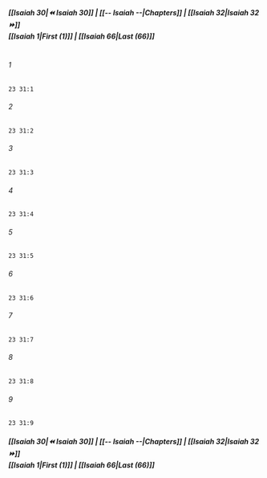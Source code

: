 
##### **[[Isaiah 30|⏪ Isaiah 30]] | [[-- Isaiah --|Chapters]] | [[Isaiah 32|Isaiah 32 ⏩]]**<br>**[[Isaiah 1|First (1)]] | [[Isaiah 66|Last (66)]]**<br><br>

###### 1
``` verse
23 31:1
```
###### 2
``` verse
23 31:2
```
###### 3
``` verse
23 31:3
```
###### 4
``` verse
23 31:4
```
###### 5
``` verse
23 31:5
```
###### 6
``` verse
23 31:6
```
###### 7
``` verse
23 31:7
```
###### 8
``` verse
23 31:8
```
###### 9
``` verse
23 31:9
```

##### **[[Isaiah 30|⏪ Isaiah 30]] | [[-- Isaiah --|Chapters]] | [[Isaiah 32|Isaiah 32 ⏩]]**<br>**[[Isaiah 1|First (1)]] | [[Isaiah 66|Last (66)]]**
